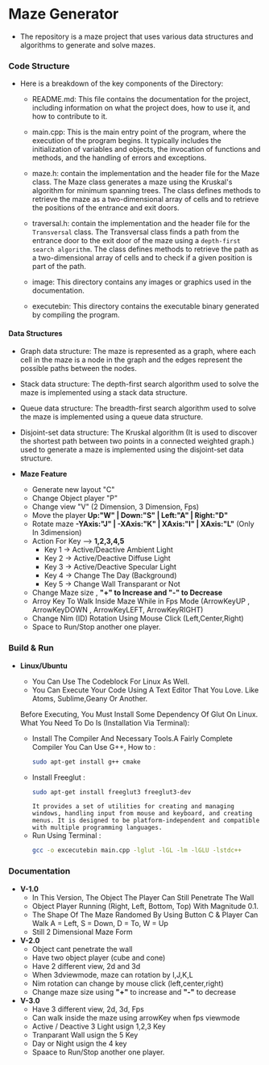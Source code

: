 # Maze Generator 
- The repository is a maze project that uses various data structures and algorithms to generate and solve mazes.

### Code Structure 
- Here is a breakdown of the key components of the Directory:
    - README.md: This file contains the documentation for the project, including information on what the project does, how to use it, and how to contribute to it.

    - main.cpp: This is the main entry point of the program, where the execution of the program begins. It typically includes the initialization of variables and objects, the invocation of functions and methods, and the handling of errors and exceptions.

    - maze.h: contain the implementation and the header file for the Maze class. The Maze class generates a maze using the Kruskal's algorithm for minimum spanning trees. The class defines methods to retrieve the maze as a two-dimensional array of cells and to retrieve the positions of the entrance and exit doors.

    - traversal.h: contain the implementation and the header file for the `Transversal` class. The Transversal class finds a path from the entrance door to the exit door of the maze using a `depth-first search algorithm`. The class defines methods to retrieve the path as a two-dimensional array of cells and to check if a given position is part of the path.

    - image: This directory contains any images or graphics used in the documentation.

    - executebin: This directory contains the executable binary generated by compiling the program.
#### Data Structures
- Graph data structure: The maze is represented as a graph, where each cell in the maze is a node in the graph and the edges represent the possible paths between the nodes.

- Stack data structure: The depth-first search algorithm used to solve the maze is implemented using a stack data structure.

- Queue data structure: The breadth-first search algorithm used to solve the maze is implemented using a queue data structure.

- Disjoint-set data structure: The Kruskal algorithm (It is used to discover the shortest path between two points in a connected weighted graph.) used to generate a maze is implemented using the disjoint-set data structure.


- **Maze Feature**
    - Generate new layout "C"
    - Change Object player "P"
    - Change view "V" (2 Dimension, 3 Dimension, Fps)
    - Move the player **Up:"W" | Down:"S" | Left:"A" | Right:"D"**
    - Rotate maze **-YAxis:"J" | -XAxis:"K" | XAxis:"I" | XAxis:"L"** (Only In 3dimension)
    - Action For Key --> **1,2,3,4,5**
        -  Key 1 -> Active/Deactive Ambient Light
        -  Key 2 -> Active/Deactive Diffuse Light
        -  Key 3 -> Active/Deactive Specular Light
        -  Key 4 -> Change The Day (Background)
        -  Key 5 -> Change Wall Transparant or Not
    - Change Maze size , **"+" to Increase and "-" to Decrease**
    - Arroy Key To Walk Inside Maze While in Fps Mode (ArrowKeyUP , ArrowKeyDOWN , ArrowKeyLEFT, ArrowKeyRIGHT) 
    - Change Nim (ID) Rotation Using Mouse Click (Left,Center,Right)
    - Space to Run/Stop another one player.
 
### Build & Run 
- **Linux/Ubuntu**  
    - You Can Use The Codeblock For Linux As Well.  
    - You Can Execute Your Code Using A Text Editor That You Love. Like Atoms, Sublime,Geany Or Another.  

  Before Executing, You Must Install Some Dependency Of Glut On Linux. What You Need To Do Is (Installation Via Terminal):  
    - Install The Compiler And Necessary Tools.A Fairly Complete Compiler You Can Use G++, How to : 
        ```sh
        sudo apt-get install g++ cmake 
        ```
    - Install Freeglut :
        ```sh
        sudo apt-get install freeglut3 freeglut3-dev
        ```
        `It provides a set of utilities for creating and managing windows, handling input from mouse and keyboard, and creating menus. It is designed to be platform-independent and compatible with multiple programming languages.`
    - Run Using Terminal : 
        ```sh
        gcc -o excecutebin main.cpp -lglut -lGL -lm -lGLU -lstdc++
        ```
### Documentation  
- **V-1.0**  
    - In This Version, The Object The Player Can Still Penetrate The Wall  
    - Object Player Running (Right, Left, Bottom, Top) With Magnitude 0.1.  
    - The Shape Of The Maze Randomed By Using Button C & Player Can Walk A = Left, S = Down, D = To, W = Up  
    - Still 2 Dimensional Maze Form
- **V-2.0**  
    - Object cant penetrate the wall
    - Have two object player (cube and cone) 
    - Have 2 different view, 2d and 3d
    - When 3dviewmode, maze can rotation by I,J,K,L
    - Nim rotation can change by mouse click (left,center,right)
    - Change maze size using **"+"** to increase and **"-"** to decrease
- **V-3.0**  
    - Have 3 different view, 2d, 3d, Fps
    - Can walk inside the maze using arrowKey when fps viewmode 
    - Active / Deactive 3 Light usign 1,2,3 Key
    - Tranparant Wall usign the 5 Key
    - Day or Night usign the 4 key
    - Spaace to Run/Stop another one player.
